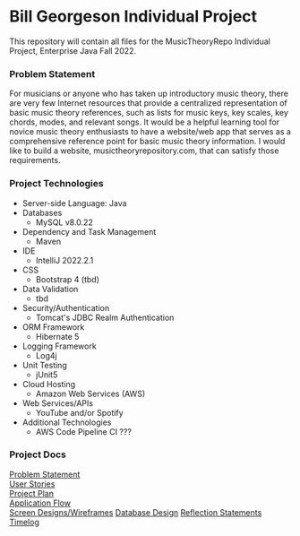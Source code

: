 # Bill Georgeson Individual Project

This repository will contain all files for the MusicTheoryRepo Individual Project, Enterprise Java Fall 2022.

### Problem Statement

For musicians or anyone who has taken up introductory music theory, there are very few Internet resources that provide a centralized representation of basic music theory references, such as lists for music keys, key scales, key chords, modes, and relevant songs.  It would be a helpful learning tool for novice music theory enthusiasts to have a website/web app that serves as a comprehensive reference point for basic music theory information.  I would like to build a website, musictheoryrepository.com, that can satisfy those requirements.

### Project Technologies
* Server-side Language: Java
* Databases
    * MySQL v8.0.22
* Dependency and Task Management
    * Maven
* IDE
    * IntelliJ 2022.2.1
* CSS
    * Bootstrap 4 (tbd)
* Data Validation
    * tbd
* Security/Authentication
    * Tomcat's JDBC Realm Authentication
* ORM Framework
    * Hibernate 5
* Logging Framework
    * Log4j
* Unit Testing
    * jUnit5
* Cloud Hosting
    * Amazon Web Services (AWS)
* Web Services/APIs
    * YouTube and/or Spotify
* Additional Technologies
    * AWS Code Pipeline CI ???

### Project Docs
[Problem Statement](https://github.com/wgeorgeson/MusicTheoryRepo/blob/master/README.md)  
[User Stories](https://github.com/wgeorgeson/MusicTheoryRepo/blob/master/ProjectDocumentation/UserStories.md)  
[Project Plan](https://github.com/wgeorgeson/MusicTheoryRepo/blob/master/ProjectDocumentation/ProjectPlan.md)  
[Application Flow](https://github.com/wgeorgeson/MusicTheoryRepo/blob/master/ProjectDocumentation/ApplicationFlow.md)  
[Screen Designs/Wireframes](https://github.com/wgeorgeson/MusicTheoryRepo/tree/master/ProjectDocumentation/Wireframes) 
[Database Design](https://github.com/wgeorgeson/MusicTheoryRepo/blob/master/ProjectDocumentation/DatabaseDiagram.pdf)
[Reflection Statements](https://github.com/wgeorgeson/MusicTheoryRepo/blob/master/reflections.md)  
[Timelog](https://github.com/wgeorgeson/MusicTheoryRepo/blob/master/timeLog.md)



